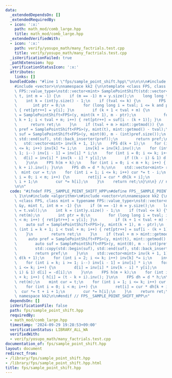 ```yaml
---
data:
  _extendedDependsOn: []
  _extendedRequiredBy:
  - icon: ':x:'
    path: math_mod/comb_large.hpp
    title: math_mod/comb_large.hpp
  _extendedVerifiedWith:
  - icon: ':x:'
    path: verify/yosupo_math/many_factrials.test.cpp
    title: verify/yosupo_math/many_factrials.test.cpp
  _isVerificationFailed: true
  _pathExtension: hpp
  _verificationStatusIcon: ':x:'
  attributes:
    links: []
  bundledCode: "#line 1 \"fps/sample_point_shift.hpp\"\n\n\n\n#include <algorithm>\n\
    #include <vector>\n\nnamespace kk2 {\n\ntemplate <class FPS, class mint = typename\
    \ FPS::value_type>\nstd::vector<mint> SamplePointShift(std::vector<mint> &y, mint\
    \ t, int m = -1) {\n    if (m == -1) m = y.size();\n    long long tval = t.val();\n\
    \    int k = (int)y.size() - 1;\n    if (tval <= k) {\n        FPS ret(m);\n \
    \       int ptr = 0;\n        for (long long i = tval; i <= k and ptr < m; i++)\
    \ { ret[ptr++] = y[i]; }\n        if (k + 1 < tval + m) {\n            auto suf\
    \ = SamplePointShift<FPS>(y, mint(k + 1), m - ptr);\n            for (int i =\
    \ k + 1; i < tval + m; i++) { ret[ptr++] = suf[i - (k + 1)]; }\n        }\n  \
    \      return ret;\n    }\n    if (tval + m > mint::getmod()) {\n        auto\
    \ pref = SamplePointShift<FPS>(y, mint(t), mint::getmod() - tval);\n        auto\
    \ suf = SamplePointShift<FPS>(y, mint(0), m - (int)pref.size());\n        std::copy(std::begin(suf),\
    \ std::end(suf), std::back_inserter(pref));\n        return pref;\n    }\n\n \
    \   std::vector<mint> inv(k + 1, 1);\n    FPS d(k + 1);\n    for (int i = 2; i\
    \ <= k; i++) inv[k] *= i;\n    inv[k] = inv[k].inv();\n    for (int i = k; i >=\
    \ 1; i--) inv[i - 1] = inv[i] * i;\n    for (int i = 0; i <= k; i++) {\n     \
    \   d[i] = inv[i] * inv[k - i] * y[i];\n        if ((k - i) & 1) d[i] = -d[i];\n\
    \    }\n\n    FPS h(m + k);\n    for (int i = 0; i < m + k; i++) { h[i] = (t -\
    \ k + i).inv(); }\n\n    FPS dh = d * h;\n\n    std::vector<mint> ret(m);\n  \
    \  mint cur = t;\n    for (int i = 1; i <= k; i++) cur *= t - i;\n    for (int\
    \ i = 0; i < m; i++) {\n        ret[i] = cur * dh[k + i];\n        cur *= t +\
    \ i + 1;\n        cur *= h[i];\n    }\n    return ret;\n}\n\n} // namespace kk2\n\
    \n\n"
  code: "#ifndef FPS__SAMPLE_POINT_SHIFT_HPP\n#define FPS__SAMPLE_POINT_SHIFT_HPP\
    \ 1\n\n#include <algorithm>\n#include <vector>\n\nnamespace kk2 {\n\ntemplate\
    \ <class FPS, class mint = typename FPS::value_type>\nstd::vector<mint> SamplePointShift(std::vector<mint>\
    \ &y, mint t, int m = -1) {\n    if (m == -1) m = y.size();\n    long long tval\
    \ = t.val();\n    int k = (int)y.size() - 1;\n    if (tval <= k) {\n        FPS\
    \ ret(m);\n        int ptr = 0;\n        for (long long i = tval; i <= k and ptr\
    \ < m; i++) { ret[ptr++] = y[i]; }\n        if (k + 1 < tval + m) {\n        \
    \    auto suf = SamplePointShift<FPS>(y, mint(k + 1), m - ptr);\n            for\
    \ (int i = k + 1; i < tval + m; i++) { ret[ptr++] = suf[i - (k + 1)]; }\n    \
    \    }\n        return ret;\n    }\n    if (tval + m > mint::getmod()) {\n   \
    \     auto pref = SamplePointShift<FPS>(y, mint(t), mint::getmod() - tval);\n\
    \        auto suf = SamplePointShift<FPS>(y, mint(0), m - (int)pref.size());\n\
    \        std::copy(std::begin(suf), std::end(suf), std::back_inserter(pref));\n\
    \        return pref;\n    }\n\n    std::vector<mint> inv(k + 1, 1);\n    FPS\
    \ d(k + 1);\n    for (int i = 2; i <= k; i++) inv[k] *= i;\n    inv[k] = inv[k].inv();\n\
    \    for (int i = k; i >= 1; i--) inv[i - 1] = inv[i] * i;\n    for (int i = 0;\
    \ i <= k; i++) {\n        d[i] = inv[i] * inv[k - i] * y[i];\n        if ((k -\
    \ i) & 1) d[i] = -d[i];\n    }\n\n    FPS h(m + k);\n    for (int i = 0; i < m\
    \ + k; i++) { h[i] = (t - k + i).inv(); }\n\n    FPS dh = d * h;\n\n    std::vector<mint>\
    \ ret(m);\n    mint cur = t;\n    for (int i = 1; i <= k; i++) cur *= t - i;\n\
    \    for (int i = 0; i < m; i++) {\n        ret[i] = cur * dh[k + i];\n      \
    \  cur *= t + i + 1;\n        cur *= h[i];\n    }\n    return ret;\n}\n\n} //\
    \ namespace kk2\n\n#endif // FPS__SAMPLE_POINT_SHIFT_HPP\n"
  dependsOn: []
  isVerificationFile: false
  path: fps/sample_point_shift.hpp
  requiredBy:
  - math_mod/comb_large.hpp
  timestamp: '2024-09-29 19:28:53+09:00'
  verificationStatus: LIBRARY_ALL_WA
  verifiedWith:
  - verify/yosupo_math/many_factrials.test.cpp
documentation_of: fps/sample_point_shift.hpp
layout: document
redirect_from:
- /library/fps/sample_point_shift.hpp
- /library/fps/sample_point_shift.hpp.html
title: fps/sample_point_shift.hpp
---
```

